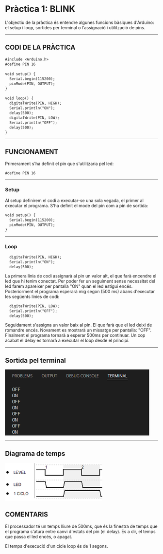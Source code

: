 # Pràctica 1: BLINK
L'objectiu de la pràctica és entendre algunes funcions bàsiques d'Arduino: el setup i loop, sortides per terminal o l'assignació i utilització de pins.
___
## CODI DE LA PRÀCTICA
```
#include <Arduino.h>
#define PIN 16

void setup() {
  Serial.begin(115200);
  pinMode(PIN, OUTPUT);
}

void loop() {
  digitalWrite(PIN, HIGH);
  Serial.println("ON");
  delay(500);
  digitalWrite(PIN, LOW);
  Serial.println("OFF");
  delay(500);
}

```
___
## FUNCIONAMENT
Primerament s'ha definit el pin que s'utilitzaria pel led:
```
#define PIN 16
```
___
### Setup
Al setup definirem el codi a executar-se una sola vegada, el primer al executar el programa. S'ha definit el mode del pin com a pin de sortida:
```
void setup() {
  Serial.begin(115200);
  pinMode(PIN, OUTPUT);
}
```
___
### Loop 
```
  digitalWrite(PIN, HIGH);
  Serial.println("ON");
  delay(500);
```
La primera linia de codi assignarà al pin un valor alt, el que farà encendre el led que hi tenim conectat. Per poder fer un seguiment sense necessitat del led farem apareixer per pantalla "ON" quan el led estigui encés. Posteriorment el programa esperarà mig segon (500 ms) abans d'executar les següents linies de codi:
```
  digitalWrite(PIN, LOW);
  Serial.println("OFF");
  delay(500);
```
Seguidament s'assigna un valor baix al pin. El que farà que el led deixi de romandre encés. Novament es mostrarà un missatge per pantalla: "OFF". Finalment el programa tornarà a esperar 500ms per continuar. Un cop acabat el delay es tornarà a executar el loop desde el principi.
___
## Sortida pel terminal

![captura_terminal](captura_terminal.png)

___
## Diagrama de temps

![diagramatiempos](diagramatiempos.PNG)

## COMENTARIS
El processador té un temps lliure de 500ms, que és la finestra de temps que el programa s'atura entre canvi d'estats del pin (el delay). És a dir, el temps que passa el led encés, o apagat.

El temps d'execució d'un cicle loop és de 1 segons.



